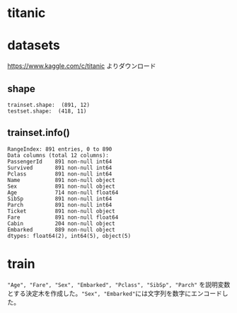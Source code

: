 # titanic

# datasets

https://www.kaggle.com/c/titanic よりダウンロード

## shape

```
trainset.shape:  (891, 12)
testset.shape:  (418, 11)
```

## trainset.info()

```
RangeIndex: 891 entries, 0 to 890
Data columns (total 12 columns):
PassengerId    891 non-null int64
Survived       891 non-null int64
Pclass         891 non-null int64
Name           891 non-null object
Sex            891 non-null object
Age            714 non-null float64
SibSp          891 non-null int64
Parch          891 non-null int64
Ticket         891 non-null object
Fare           891 non-null float64
Cabin          204 non-null object
Embarked       889 non-null object
dtypes: float64(2), int64(5), object(5)
```

# train

``"Age", "Fare", "Sex", "Embarked", "Pclass", "SibSp", "Parch"`` を説明変数とする決定木を作成した。``"Sex", "Embarked"``には文字列を数字にエンコードした。
